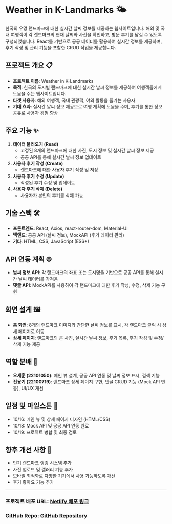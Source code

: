 # Weather in K-Landmarks 🌤️

한국의 유명 랜드마크에 대한 실시간 날씨 정보를 제공하는 웹사이트입니다. 해외 및 국내 여행객이 각 랜드마크의 현재 날씨와 사진을 확인하고, 방문 후기를 남길 수 있도록 구성되었습니다. React를 기반으로 공공 데이터를 활용하여 실시간 정보를 제공하며, 후기 작성 및 관리 기능을 포함한 CRUD 작업을 제공합니다.

## 프로젝트 개요 📋

- **프로젝트 이름**: Weather in K-Landmarks
- **목적**: 한국의 도시별 랜드마크에 대한 실시간 날씨 정보를 제공하여 여행객들에게 도움을 주는 웹사이트입니다.
- **타겟 사용자**: 해외 여행객, 국내 관광객, 야외 활동을 즐기는 사용자
- **기대 효과**: 실시간 날씨 정보 제공으로 여행 계획에 도움을 주며, 후기를 통한 정보 공유로 사용자 경험 향상

## 주요 기능 ✨

1. **데이터 불러오기 (Read)**
   - 고정된 8개의 랜드마크에 대한 사진, 도시 정보 및 실시간 날씨 정보 제공
   - 공공 API를 통해 실시간 날씨 정보 업데이트
2. **사용자 후기 작성 (Create)**
   - 랜드마크에 대한 사용자 후기 작성 및 저장
3. **사용자 후기 수정 (Update)**
   - 작성된 후기 수정 및 업데이트
4. **사용자 후기 삭제 (Delete)**
   - 사용자가 본인의 후기를 삭제 가능

## 기술 스택 🛠️

- **프론트엔드**: React, Axios, react-router-dom, Material-UI
- **백엔드**: 공공 API (날씨 정보), MockAPI (후기 데이터 관리)
- **기타**: HTML, CSS, JavaScript (ES6+)

## API 연동 계획 🌐

- **날씨 정보 API**: 각 랜드마크의 좌표 또는 도시명을 기반으로 공공 API를 통해 실시간 날씨 데이터를 가져옴
- **댓글 API**: MockAPI를 사용하여 각 랜드마크에 대한 후기 작성, 수정, 삭제 기능 구현

## 화면 설계 🖼️

- **홈 화면**: 8개의 랜드마크 이미지와 간단한 날씨 정보를 표시, 각 랜드마크 클릭 시 상세 페이지로 이동
- **상세 페이지**: 랜드마크의 큰 사진, 실시간 날씨 정보, 후기 목록, 후기 작성 및 수정/삭제 기능 제공

## 역할 분배 🤝

- **오세훈 (22101050)**: 메인 뷰 설계, 공공 API 연동 및 날씨 정보 표시, 검색 기능
- **진용기 (22100719)**: 랜드마크 상세 페이지 구현, 댓글 CRUD 기능 (Mock API 연동), UI/UX 개선

## 일정 및 마일스톤 📅

- 10/16: 메인 뷰 및 상세 페이지 디자인 (HTML/CSS)
- 10/18: Mock API 및 공공 API 연동 완료
- 10/19: 프로젝트 병합 및 최종 검토

## 향후 개선 사항 🚀

- 인기 랜드마크 랭킹 시스템 추가
- 사진 업로드 및 갤러리 기능 추가
- 모바일 최적화로 다양한 기기에서 사용 가능하도록 개선
- 후기 좋아요 기능 추가

---

### **프로젝트 배포 URL**: [Netlify 배포 링크](https://koreanlandmarkweather.netlify.app/)

### **GitHub Repo**: [GitHub Repository](https://github.com/Joshuaii3712/2024-2_OSS_CRUD_TeamProject.git)
